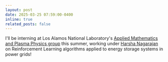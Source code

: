 ```yaml
---
layout: post
date: 2025-03-25 07:59:00-0400
inline: true
related_posts: false
---
```


I'll be interning at Los Alamos National Laboratory's [Applied Mathematics and Plasma Physics group](https://www.lanl.gov/engage/organizations/aldsct/theoretical/ampp) this summer, working under [Harsha Nagarajan](https://harshangrjn.github.io/) on Reinforcement Learning algorithms applied to energy storage systems in power grids!
